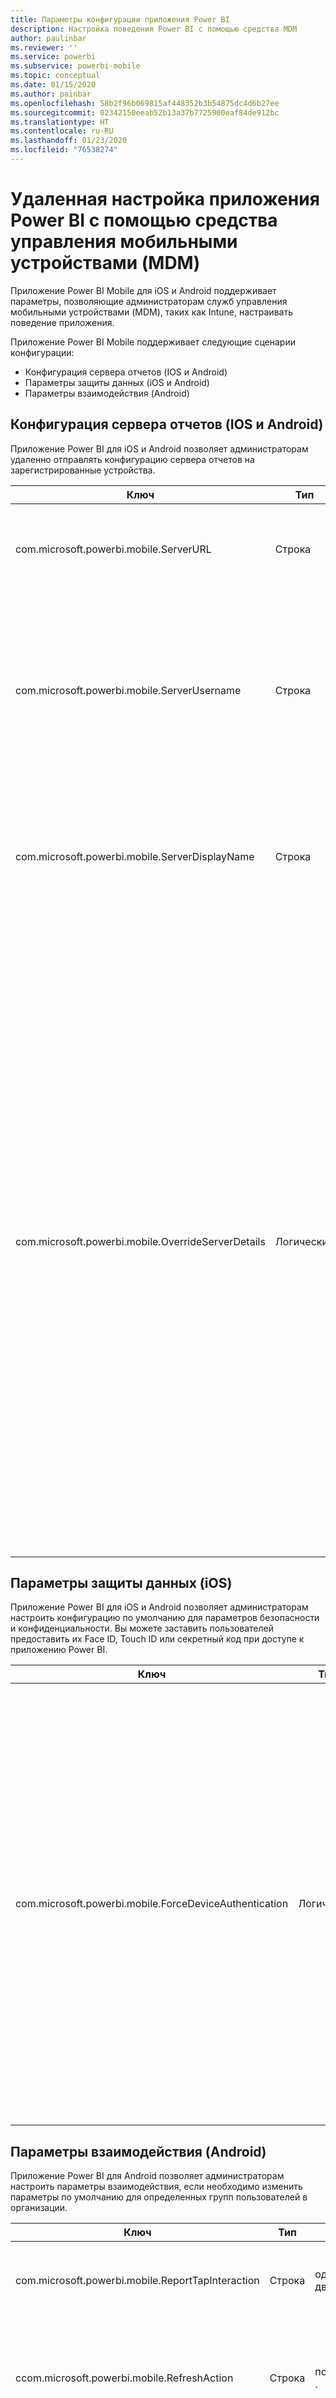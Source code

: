```yaml
---
title: Параметры конфигурации приложения Power BI
description: Настройка поведения Power BI с помощью средства MDM
author: paulinbar
ms.reviewer: ''
ms.service: powerbi
ms.subservice: powerbi-mobile
ms.topic: conceptual
ms.date: 01/15/2020
ms.author: painbar
ms.openlocfilehash: 58b2f96b069815af448352b3b54875dc4d6b27ee
ms.sourcegitcommit: 02342150eeab52b13a37b7725900eaf84de912bc
ms.translationtype: HT
ms.contentlocale: ru-RU
ms.lasthandoff: 01/23/2020
ms.locfileid: "76538274"
---
```

# <a name="remotely-configure-power-bi-app-using-mobile-device-management-mdm-tool"></a>Удаленная настройка приложения Power BI с помощью средства управления мобильными устройствами (MDM)

Приложение Power BI Mobile для iOS и Android поддерживает параметры, позволяющие администраторам служб управления мобильными устройствами (MDM), таких как Intune, настраивать поведение приложения.

Приложение Power BI Mobile поддерживает следующие сценарии конфигурации:

* Конфигурация сервера отчетов (IOS и Android)
* Параметры защиты данных (iOS и Android)
* Параметры взаимодействия (Android)

## <a name="report-server-configuration-ios-and-android"></a>Конфигурация сервера отчетов (IOS и Android)

Приложение Power BI для iOS и Android позволяет администраторам удаленно отправлять конфигурацию сервера отчетов на зарегистрированные устройства.

| Ключ | Тип | Описание |
|---|---|---|
| com.microsoft.powerbi.mobile.ServerURL | Строка | URL-адрес сервера отчетов.<br><br>Должен начинаться с префикса http или https.|
| com.microsoft.powerbi.mobile.ServerUsername | Строка | [необязательно]<br><br>Имя пользователя для подключения к серверу.<br><br>Если оно отсутствует, в приложении будет выведен запрос на ввод имени пользователя.|
| com.microsoft.powerbi.mobile.ServerDisplayName | Строка | [необязательно]<br><br>Значение по умолчанию — "Сервер отчетов"<br><br>Понятное имя, представляющее сервер в приложении. |
| com.microsoft.powerbi.mobile.OverrideServerDetails | Логический | [необязательно]<br><br>Значение по умолчанию — True. Если задано значение True, этот параметр переопределяет любое уже имеющееся определение сервера отчетов на мобильном устройстве. Уже настроенные существующие серверы удаляются. Кроме того, пользователь не может удалить данную конфигурацию.<br><br>Если задано значение False, передаваемые значения добавляются, а существующие параметры сохраняются. Если в мобильном приложении уже настроен тот же URL-адрес сервера, приложение оставляет эту конфигурацию нетронутой. Приложение не требует, чтобы пользователь вновь проходил проверку подлинности на том же сервере. |

## <a name="data-protection-settings-ios"></a>Параметры защиты данных (iOS)

Приложение Power BI для iOS и Android позволяет администраторам настроить конфигурацию по умолчанию для параметров безопасности и конфиденциальности. Вы можете заставить пользователей предоставить их Face ID, Touch ID или секретный код при доступе к приложению Power BI.

| Ключ | Тип | Описание |
|---|---|---|
| com.microsoft.powerbi.mobile.ForceDeviceAuthentication | Логический | По умолчанию используется значение False. <br><br>Пользователям для доступа к приложению на устройстве могут потребоваться биометрические данные, такие как TouchID или FaceID. При необходимости биометрические данные используются в дополнение к проверке подлинности.<br><br>При использовании политик защиты приложений корпорация Майкрософт рекомендует отключить этот параметр, чтобы предотвратить двойной запрос доступа. |

## <a name="interaction-settings-android"></a>Параметры взаимодействия (Android)

Приложение Power BI для Android позволяет администраторам настроить параметры взаимодействия, если необходимо изменить параметры по умолчанию для определенных групп пользователей в организации. 

| Ключ | Тип | Значения | Описание |
|---|---|---|---|
| com.microsoft.powerbi.mobile.ReportTapInteraction | Строка |  <nobr>одиночное касание</nobr><br><nobr>двойное касание</nobr> | Настройка выбора точки данных при касании визуального элемента. |
| ccom.microsoft.powerbi.mobile.RefreshAction | Строка |  <nobr>потяните, чтобы обновить</nobr><br>. | Настройка обновления отчета с помощью кнопки или функции "Потяните, чтобы обновить". |
| com.microsoft.powerbi.mobile.FooterAppearance | Строка |  закреплено<br>Динамический | Настройка закрепления колонтитула внизу отчета или его автоматического скрытия. |

## <a name="deploying-app-configuration-settings"></a>Развертывание параметров конфигурации приложения

Ниже описаны действия, которые позволяют создать политику конфигурации приложения. После создания этой политики вы можете назначить ее параметры группам пользователей.

1. Подключите средство MDM.
2. Создайте политику настройки приложения и присвойте ей имя.
3. Выберите пользователей, к которым будет применена эта политика.
4. Создайте пары "ключ-значение" для параметра, который нужно отправить пользователям.

Портал Intune позволяет администраторам развертывать эти параметры в приложении Power BI с помощью политик конфигурации приложений. Однако поддерживается любой поставщик MDM. Если вы не используете Intune, потребуется обратиться к документации по MDM, чтобы узнать, как развертывать эти параметры.

## <a name="next-steps"></a>Дальнейшие действия

* Скачайте мобильное приложение Power BI из [App Store](https://apps.apple.com/app/microsoft-power-bi/id929738808) и [Google Play](https://play.google.com/store/apps/details?id=com.microsoft.powerbim&amp;amp;clcid=0x409)
* Подпишитесь на страницу [@MSPowerBI в Twitter](https://twitter.com/MSPowerBI)
* Присоединяйтесь к обсуждению в [сообществе Power BI](https://community.powerbi.com/).
